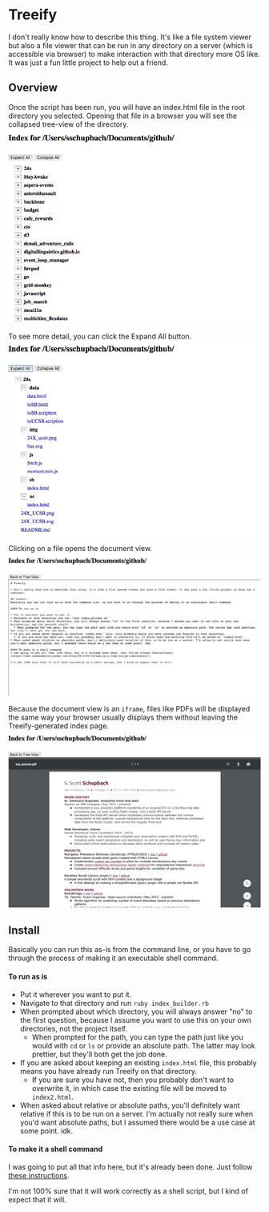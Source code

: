 # Treeify

I don't really know how to describe this thing. It's like a file system viewer but also a file viewer that can be run in any directory on a server (which is accessible via browser) to make interaction with that directory more OS like. It was just a fun little project to help out a friend.

## Overview

Once the script has been run, you will have an index.html file in the root directory you selected. Opening that file in a browser you will see the collapsed tree-view of the directory.
<kbd>
<img alt-text="Collapsed tree-view" src="imgs/tree_view_collapsed.png">
</kbd>

To see more detail, you can click the Expand All button.
<kbd>
<img alt-text="Expanded tree-view" src="imgs/tree_view_expanded.png">
</kbd>

Clicking on a file opens the document view.
<kbd>
<img alt-text="Text doc-view" src="imgs/doc_view_text.png">
</kbd>

Because the document view is an `iframe`, files like PDFs will be displayed the same way your browser usually displays them without leaving the Treeify-generated index page.
<kbd>
<img alt-text="PDF doc-view" src="imgs/doc_view_pdf.png">
</kbd>

## Install
Basically you can run this as-is from the command line, or you have to go through the process of making it an executable shell command.

#### To run as is

* Put it wherever you want to put it.
* Navigate to that directory and run `ruby index_builder.rb`
* When prompted about which directory, you will always answer "no" to the first question, because I assume you want to use this on your own directories, not the project itself.
  * When prompted for the path, you can type the path just like you would with `cd` or `ls` or provide an absolute path. The latter may look prettier, but they'll both get the job done.
* If you are asked about keeping an existing `index.html` file, this probably means you have already run Treeify on that directory.
  * If you are sure you have not, then you probably don't want to overwrite it, in which case the existing file will be moved to `index2.html`.
* When asked about relative or absolute paths, you'll definitely want relative if this is to be run on a server. I'm actually not really sure when you'd want absolute paths, but I assumed there would be a use case at some point. idk.

#### To make it a shell command
I was going to put all that info here, but it's already been done. Just follow [these instructions](https://www.commandercoriander.net/blog/2013/02/16/making-a-ruby-script-executable/).

I'm not 100% sure that it will work correctly as a shell script, but I kind of expect that it will.
